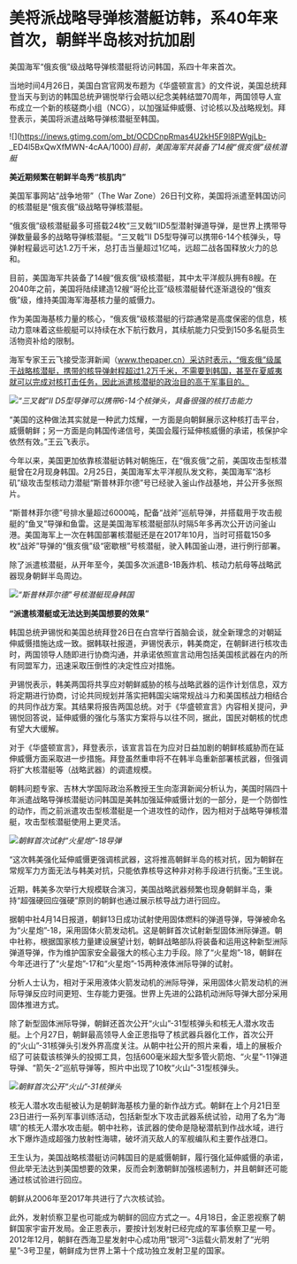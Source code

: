 # 美将派战略导弹核潜艇访韩，系40年来首次，朝鲜半岛核对抗加剧

美国海军“俄亥俄”级战略导弹核潜艇将访问韩国，系四十年来首次。

当地时间4月26日，美国白宫官网发布题为《华盛顿宣言》的文件说，美国总统拜登当天与到访的韩国总统尹锡悦举行会晤以纪念美韩结盟70周年，两国领导人宣布成立一个新的核磋商小组（NCG），以加强延伸威慑、讨论核以及战略规划。拜登表示，美国将派遣战略导弹核潜艇至韩国。

![](https://inews.gtimg.com/om_bt/OCDCnpRmas4U2kH5F9l8PWgjLb-
_ED4l5BxQwXfMWN-4cAA/1000)_目前，美国海军共装备了14艘“俄亥俄”级核潜艇_

**美近期频繁在朝鲜半岛秀“核肌肉”**

美国军事网站“战争地带”（The War Zone）26日刊文称，美国将派遣至韩国访问的核潜艇是“俄亥俄”级战略导弹核潜艇。

“俄亥俄”级核潜艇最多可搭载24枚“三叉戟”IID5型潜射弹道导弹，是世界上携带导弹数量最多的战略导弹核潜艇。“三叉戟”II
D5型导弹可以携带6-14个核弹头，导弹射程最远可达1.2万千米，总打击当量超过1亿吨，远超二战各国释放火力的总和。

目前，美国海军共装备了14艘“俄亥俄”级核潜艇，其中太平洋舰队拥有8艘。在2040年之前，美国将陆续建造12艘“哥伦比亚”级核潜艇替代逐渐退役的“俄亥俄”级，维持美国海军海基核力量的威慑力。

作为美国海基核力量的核心，“俄亥俄”级核潜艇的行踪通常是高度保密的信息，核动力意味着这些舰艇可以持续在水下航行数月，其续航能力只受到150多名艇员生活物资补给的限制。

海军专家王云飞接受澎湃新闻（www.thepaper.cn）采访时表示，“俄亥俄”级属于战略核潜艇，携带的核导弹射程超过1.2万千米，不需要到韩国，甚至在夏威夷就可以完成对核打击任务，因此派遣核潜艇的政治目的高于军事目的。

![](https://inews.gtimg.com/om_bt/O8m9y4jvlt5DkSRI4kcglSvH8PJEenZsimhLOmG2-8D24AA/1000)_“三叉戟”II
D5型导弹可以携带6-14个核弹头，具备很强的核打击能力_

“美国的这种做法其实就是一种武力炫耀，一方面是向朝鲜展示这种核打击平台，威慑朝鲜；另一方面是向韩国传递信号，美国会履行延伸核威慑的承诺，核保护伞依然有效。”王云飞表示。

今年以来，美国更加依靠核潜艇访韩对朝施压，在“俄亥俄”之前，美国攻击型核潜艇曾在2月现身韩国。2月25日，美国海军太平洋舰队发文称，美国海军“洛杉矶”级攻击型核动力潜艇“斯普林菲尔德”号已经驶入釜山作战基地，并公开多张照片。

“斯普林菲尔德”号排水量超过6000吨，配备“战斧”巡航导弹，并搭载用于攻击舰艇的“鱼叉”导弹和鱼雷。这是美国海军核潜艇部队时隔5年多再次公开访问釜山港。美国海军上一次在韩国部署核潜艇还是在2017年10月，当时可搭载150多枚“战斧”导弹的“俄亥俄”级“密歇根”号核潜艇，驶入韩国釜山港，进行例行部署。

除了派遣核潜艇，从开年至今，美国多次派遣B-1B轰炸机、核动力航母等战略武器现身朝鲜半岛周边。

![](https://inews.gtimg.com/om_bt/OSz2NQ6wYtNhlIxeHSmIzJrkA5yI9aO8nCDoe9yn51Xr8AA/1000)_“斯普林菲尔德”号核潜艇现身韩国_

**“派遣核潜艇或无法达到美国想要的效果”**

韩国总统尹锡悦和美国总统拜登26日在白宫举行首脑会谈，就全新理念的对朝延伸威慑措施达成一致。据韩联社报道，尹锡悦表示，韩美商定，在朝鲜进行核攻击时，两国领导人随即进行协商沟通，并承诺依照宣言动用包括美国核武器在内的所有同盟军力，迅速采取压倒性的决定性应对措施。

尹锡悦表示，韩美两国将共享应对朝鲜威胁的核与战略武器的运作计划信息，双方将定期进行协商，讨论共同规划并落实把韩国尖端常规战斗力和美国核战力相结合的共同作战方案。其结果将报告两国总统。对于《华盛顿宣言》内容相关提问，尹锡悦回答说，延伸威慑的强化与落实方案将与以往不同，据此，国民对朝核的忧虑有望大大缓解。

对于《华盛顿宣言》，拜登表示，该宣言旨在为应对日益加剧的朝鲜核威胁而在延伸威慑方面采取进一步措施。拜登虽然重申将不在韩半岛重新部署核武器，但强调将扩大核潜艇等（战略武器）的调遣规模。

朝韩问题专家、吉林大学国际政治系教授王生向澎湃新闻分析认为，美国时隔四十年派遣战略导弹核潜艇访问韩国是美韩加强延伸威慑计划的一部分，是一个防御性的动作，而之前派遣攻击型核潜艇是一个进攻性的动作，因为相对于战略导弹核潜艇，攻击型核潜艇使用上更灵活。

![](https://inews.gtimg.com/om_bt/OXZaTghE2MBphgYBy5QITp6JVxcnJhs2I7dJSMTsjzYHwAA/1000)_朝鲜首次试射“火星炮”-18导弹_

“这次韩美强化延伸威慑更强调核武器，这将推高朝鲜半岛的核对抗，因为朝鲜在常规军力方面无法与韩美对抗，只能依靠核导这种非对称手段进行抗衡。”王生说。

近期，韩美多次举行大规模联合演习，美国战略武器频繁也现身朝鲜半岛，秉持“超强硬回应强硬”原则的朝鲜也通过展示核导战力进行回应。

据朝中社4月14日报道，朝鲜13日成功试射使用固体燃料的弹道导弹，导弹被命名为“火星炮”-18，采用固体火箭发动机。这是朝鲜首次试射新型固体洲际弹道。朝中社称，根据国家核力量建设展望计划，朝鲜战略部队将装备和运用这种新型洲际弹道导弹，作为维护国家安全最强大的核心主力手段。除了“火星炮”-18，朝鲜在今年还进行了“火星炮”-17和“火星炮”-15两种液体洲际导弹的试射。

分析人士认为，相对于采用液体火箭发动机的洲际导弹，采用固体火箭发动机的洲际导弹反应时间更短、生存能力更强。世界上先进的公路机动洲际导弹大部分采用固体推进方式。

除了新型固体洲际导弹，朝鲜还首次公开“火山”-31型核弹头和核无人潜水攻击艇。上个月27日，朝鲜最高领导人金正恩指导了核武器兵器化工作，首次公开的“火山”-31核弹头引发外界高度关注。从朝中社公开的照片来看，墙上的展板介绍了可装载该核弹头的投掷工具，包括600毫米超大型多管火箭炮、“火星”-11弹道导弹、“箭矢-2”巡航导弹等，照片中出现了10枚“火山”-31型核弹头。

![](https://inews.gtimg.com/om_bt/Oul-T2UM3h79ZBw5ZMHbO4OOw0vpoWqj7XEewy6xbmiwIAA/1000)_朝鲜首次公开“火山”-31核弹头_

核无人潜水攻击艇被认为是朝鲜海基核力量的新作战方式。朝鲜在上个月21日至23日进行一系列军事训练活动，包括新型水下攻击武器系统试验，动用了名为“海啸”的核无人潜水攻击艇。朝中社称，该武器的使命是隐秘潜航到作战水域，进行水下爆炸造成超强力放射性海啸，破坏消灭敌人的军舰编队和主要作战港口。

王生认为，美国战略核潜艇访问韩国目的是威慑朝鲜，履行强化延伸威慑的承诺，但此举无法达到美国想要的效果，反而会刺激朝鲜加强核遏制力，并且朝鲜还可能通过核试验进行回应。

朝鲜从2006年至2017年共进行了六次核试验。

此外，发射侦察卫星也可能成为朝鲜的回应方式之一。4月18日，金正恩视察了朝鲜国家宇宙开发局。金正恩表示，要按计划发射已经完成的军事侦察卫星一号。2012年12月，朝鲜在西海卫星发射中心成功用“银河”-3运载火箭发射了“光明星”-3号卫星，朝鲜成为世界上第十个成功独立发射卫星的国家。

